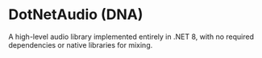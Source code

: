 ﻿# DotNetAudio (DNA)
A high-level audio library implemented entirely in .NET 8, with no required dependencies or native libraries for mixing.